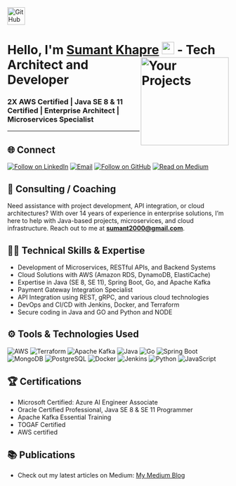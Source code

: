 <a href="https://github.com/sumant2000">
    <img src="https://github.githubassets.com/images/modules/logos_page/GitHub-Mark.png" alt="GitHub Logo" width="40" height="40">
</a>

<h1 align="left">Hello, I'm <a href="https://www.linkedin.com/in/sumanttecharchitect/">Sumant Khapre</a> <img src="https://media.giphy.com/media/hvRJCLFzcasrR4ia7z/giphy.gif" width="28"> 
<a href="https://github.com/sumant2000/"><img align="right" src="https://user-images.githubusercontent.com/30947706/79588950-17515780-80ee-11ea-8f66-e26da49fa052.png" alt="Your Projects" width="200"/></a> - Tech Architect and Developer</h1> 

### 2X AWS Certified | Java SE 8 & 11 Certified | Enterprise Architect | Microservices Specialist

<hr>

<h2 align="left">🌐 Connect</h2>
<p align="left">
  <a href="https://www.linkedin.com/in/sumanttecharchitect/"><img title="Follow on LinkedIn" src="https://img.shields.io/badge/LinkedIn-0077B5?style=for-the-badge&logo=linkedin&logoColor=white"/></a>
  <a href="mailto:sumant2000@gmail.com"><img title="Email" src="https://img.shields.io/badge/Gmail-D14836?style=for-the-badge&logo=gmail&logoColor=white"/></a>
  <a href="https://github.com/sumant2000"><img title="Follow on GitHub" src="https://img.shields.io/badge/GitHub-100000?style=for-the-badge&logo=github&logoColor=white"/></a>
  <a href="https://medium.com/@sumant2000"><img title="Read on Medium" src="https://img.shields.io/badge/Medium-12100E?style=for-the-badge&logo=medium&logoColor=white"/></a>
</p>

## 🤝 Consulting / Coaching
Need assistance with project development, API integration, or cloud architectures? With over 14 years of experience in enterprise solutions, I’m here to help with Java-based projects, microservices, and cloud infrastructure. Reach out to me at <b>sumant2000@gmail.com</b>.

## 👨‍💻 Technical Skills & Expertise

- Development of Microservices, RESTful APIs, and Backend Systems
- Cloud Solutions with AWS (Amazon RDS, DynamoDB, ElastiCache)
- Expertise in Java (SE 8, SE 11), Spring Boot, Go, and Apache Kafka
- Payment Gateway Integration Specialist
- API Integration using REST, gRPC, and various cloud technologies
- DevOps and CI/CD with Jenkins, Docker, and Terraform
- Secure coding in Java and GO and Python and NODE

## ⚙️ Tools & Technologies Used

<p align="left">
<img alt="AWS" src="https://img.shields.io/badge/AWS%20-%23FF9900.svg?&style=for-the-badge&logo=amazon-aws&logoColor=white"/>
<img alt="Terraform" src="https://img.shields.io/badge/Terraform-%23623CE4.svg?&style=for-the-badge&logo=terraform&logoColor=white"/>
<img alt="Apache Kafka" src="https://img.shields.io/badge/Apache%20Kafka%20-%23231F20.svg?&style=for-the-badge&logo=apache-kafka&logoColor=white"/>
<img alt="Java" src="https://img.shields.io/badge/Java%20-%23ED8B00.svg?&style=for-the-badge&logo=java&logoColor=white"/>
<img alt="Go" src="https://img.shields.io/badge/Go%20-%2300ADD8.svg?&style=for-the-badge&logo=go&logoColor=white"/>
<img alt="Spring Boot" src="https://img.shields.io/badge/Spring%20Boot-%236DB33F.svg?&style=for-the-badge&logo=spring-boot&logoColor=white"/>
<img alt="MongoDB" src="https://img.shields.io/badge/MongoDB-%2347A248.svg?&style=for-the-badge&logo=mongodb&logoColor=white"/>
<img alt="PostgreSQL" src="https://img.shields.io/badge/PostgreSQL-%23316192.svg?&style=for-the-badge&logo=postgresql&logoColor=white"/>
<img alt="Docker" src="https://img.shields.io/badge/Docker-%232496ED.svg?&style=for-the-badge&logo=docker&logoColor=white"/>
<img alt="Jenkins" src="https://img.shields.io/badge/Jenkins-%232C5263.svg?&style=for-the-badge&logo=jenkins&logoColor=white"/>
<img alt="Python" src="https://img.shields.io/badge/Python-%2314354C.svg?&style=for-the-badge&logo=python&logoColor=white"/>
<img alt="JavaScript" src="https://img.shields.io/badge/JavaScript-%23F7DF1E.svg?&style=for-the-badge&logo=javascript&logoColor=white"/>
</p>

## 🏆 Certifications
- Microsoft Certified: Azure AI Engineer Associate
- Oracle Certified Professional, Java SE 8 & SE 11 Programmer
- Apache Kafka Essential Training
- TOGAF Certified
- AWS certified

## 📚 Publications
- Check out my latest articles on Medium: <a href="[https://medium.com/@sumant2000](https://medium.com/@sumant2000)">My Medium Blog</a>
